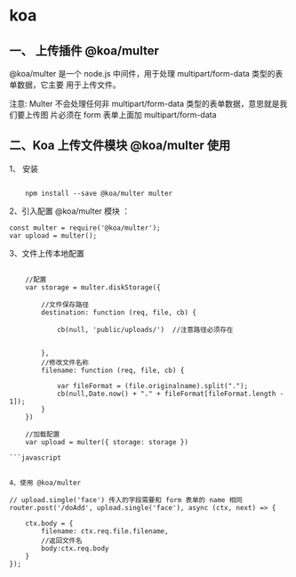 <!--
 * @Author: XueBaBa
 * @Description: 文件描述~
 * @Date: 2020-10-09 16:39:21
 * @LastEditTime: 2020-10-13 11:25:15
 * @LastEditors: Do not edit
 * @FilePath: /Koa-CMS/doc/#koa-图片上传处理.md
-->

# koa 


## 一、 上传插件 @koa/multer

@koa/multer 是一个 node.js 中间件，用于处理 multipart/form-data 类型的表单数据，它主要 用于上传文件。 

注意: Multer 不会处理任何非 multipart/form-data 类型的表单数据，意思就是我们要上传图 片必须在 form 表单上面加 multipart/form-data


## 二、Koa 上传文件模块 @koa/multer 使用

1、 安装

```

    npm install --save @koa/multer multer

```

2、引入配置 @koa/multer 模块 ：


```
const multer = require('@koa/multer');
var upload = multer(); 

```

3、文件上传本地配置

```

    //配置 
    var storage = multer.diskStorage({ 

        //文件保存路径 
        destination: function (req, file, cb) { 

            cb(null, 'public/uploads/')  //注意路径必须存在 
            
        
        },
        //修改文件名称 
        filename: function (req, file, cb) {

            var fileFormat = (file.originalname).split("."); 
            cb(null,Date.now() + "." + fileFormat[fileFormat.length - 1]); 
        } 
    })

    //加载配置 
    var upload = multer({ storage: storage }) 

```javascript


4、使用 @koa/multer

```
    // upload.single('face') 传入的字段需要和 form 表单的 name 相同
    router.post('/doAdd', upload.single('face'), async (ctx, next) => {
        
        ctx.body = { 
            filename: ctx.req.file.filename,
            //返回文件名 
            body:ctx.req.body 
        } 
    });

```

